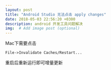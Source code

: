 ```yaml
---
layout: post
title: "Android Studio 无法点击 apply changes"
date: 2018-05-03 22:56:20 +0300
description: android 开发工具问题解决
img:  # Add image post (optional)
---
```

Mac下需要点击
```
File->Invalidate Caches/Restart... 
```
重启后重新运行即可增量更新